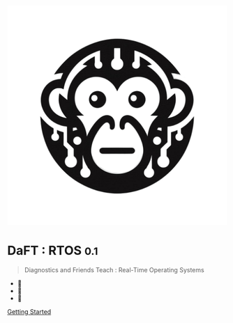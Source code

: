 ![logo](_media/diagnosticsMonkeyBlack.png)

#  DaFT : RTOS <small>0.1</small>

>  Diagnostics and Friends Teach : Real-Time Operating Systems

- :see_no_evil:
- :hear_no_evil:
- :speak_no_evil:

[Getting Started](/README)
